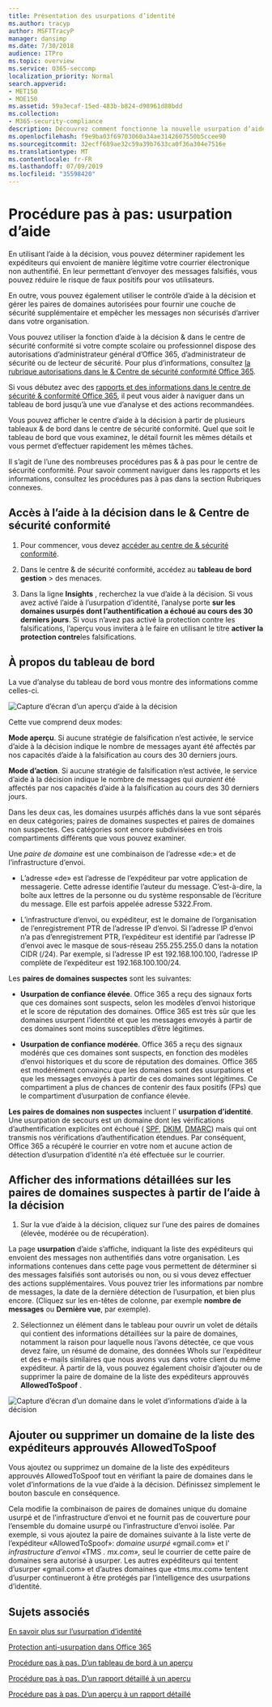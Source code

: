 ```yaml
---
title: Présentation des usurpations d’identité
ms.author: tracyp
author: MSFTTracyP
manager: dansimp
ms.date: 7/30/2018
audience: ITPro
ms.topic: overview
ms.service: O365-seccomp
localization_priority: Normal
search.appverid:
- MET150
- MOE150
ms.assetid: 59a3ecaf-15ed-483b-b824-d98961d88bdd
ms.collection:
- M365-security-compliance
description: Découvrez comment fonctionne la nouvelle usurpation d’aide à la décision.
ms.openlocfilehash: f9e9ba03f69703060a34ae3142607550b5ccee90
ms.sourcegitcommit: 32ecff689ae32c59a39b7633ca0f36a304e7516e
ms.translationtype: MT
ms.contentlocale: fr-FR
ms.lasthandoff: 07/09/2019
ms.locfileid: "35598420"
---
```

# <a name="walkthrough-spoof-intelligence-insight"></a>Procédure pas à pas: usurpation d’aide

En utilisant l’aide à la décision, vous pouvez déterminer rapidement les expéditeurs qui envoient de manière légitime votre courrier électronique non authentifié. En leur permettant d’envoyer des messages falsifiés, vous pouvez réduire le risque de faux positifs pour vos utilisateurs.
  
En outre, vous pouvez également utiliser le contrôle d’aide à la décision et gérer les paires de domaines autorisées pour fournir une couche de sécurité supplémentaire et empêcher les messages non sécurisés d’arriver dans votre organisation.
  
Vous pouvez utiliser la fonction d’aide à la décision &amp; dans le centre de sécurité conformité si votre compte scolaire ou professionnel dispose des autorisations d’administrateur général d’Office 365, d’administrateur de sécurité ou de lecteur de sécurité. Pour plus d’informations, consultez [la rubrique autorisations dans le &amp; Centre de sécurité conformité Office 365](permissions-in-the-security-and-compliance-center.md).
  
Si vous débutez avec des [rapports et des informations dans le centre de sécurité &amp; conformité Office 365](reports-and-insights-in-security-and-compliance.md), il peut vous aider à naviguer dans un tableau de bord jusqu’à une vue d’analyse et des actions recommandées.
  
Vous pouvez afficher le centre d’aide à la décision à partir de plusieurs tableaux &amp; de bord dans le centre de sécurité conformité. Quel que soit le tableau de bord que vous examinez, le détail fournit les mêmes détails et vous permet d’effectuer rapidement les mêmes tâches.
  
Il s’agit de l’une des nombreuses procédures pas &amp; à pas pour le centre de sécurité conformité. Pour savoir comment naviguer dans les rapports et les informations, consultez les procédures pas à pas dans la section Rubriques connexes.
  
## <a name="getting-to-the-spoof-intelligence-insight-in-the-security-amp-compliance-center"></a>Accès à l’aide à la décision dans le &amp; Centre de sécurité conformité

1. Pour commencer, vous devez [accéder au centre de &amp; sécurité conformité](go-to-the-securitycompliance-center.md).
    
2. Dans le centre &amp; de sécurité conformité, accédez au **tableau de bord** **gestion** \> des menaces.
    
3. Dans la ligne **Insights** , recherchez la vue d’aide à la décision. Si vous avez activé l’aide à l’usurpation d’identité, l’analyse porte **sur les domaines usurpés dont l’authentification a échoué au cours des 30 derniers jours**. Si vous n’avez pas activé la protection contre les falsifications, l’aperçu vous invitera à le faire en utilisant le titre **activer la protection contre**les falsifications. 
    
## <a name="about-the-insight-on-the-dashboard"></a>À propos du tableau de bord

La vue d’analyse du tableau de bord vous montre des informations comme celles-ci.
  
![Capture d’écran d’un aperçu d’aide à la décision](media/28aeabac-c1a1-4d16-9fbe-14996f742a9a.png)
  
Cette vue comprend deux modes:
  
 **Mode aperçu**. Si aucune stratégie de falsification n’est activée, le service d’aide à la décision indique le nombre de messages ayant été affectés par nos capacités d’aide à la falsification au cours des 30 derniers jours. 
  
 **Mode d’action**. Si aucune stratégie de falsification n’est activée, le service d’aide à la décision indique le nombre de messages qui *auraient* été affectés par nos capacités d’aide à la falsification au cours des 30 derniers jours. 
  
Dans les deux cas, les domaines usurpés affichés dans la vue sont séparés en deux catégories; paires de domaines suspectes et paires de domaines non suspectes. Ces catégories sont encore subdivisées en trois compartiments différents que vous pouvez examiner. 
  
Une *paire de domaine* est une combinaison de l’adresse «de:» et de l’infrastructure d’envoi. 
  
- L’adresse «de» est l’adresse de l’expéditeur par votre application de messagerie. Cette adresse identifie l’auteur du message. C’est-à-dire, la boîte aux lettres de la personne ou du système responsable de l’écriture du message. Elle est parfois appelée adresse 5322.From.
    
- L’infrastructure d’envoi, ou expéditeur, est le domaine de l’organisation de l’enregistrement PTR de l’adresse IP d’envoi. Si l’adresse IP d’envoi n’a pas d’enregistrement PTR, l’expéditeur est identifié par l’adresse IP d’envoi avec le masque de sous-réseau 255.255.255.0 dans la notation CIDR (/24). Par exemple, si l’adresse IP est 192.168.100.100, l’adresse IP complète de l’expéditeur est 192.168.100.100/24.
    
 Les **paires de domaines suspectes** sont les suivantes: 
  
- **Usurpation de confiance élevée**. Office 365 a reçu des signaux forts que ces domaines sont suspects, selon les modèles d’envoi historique et le score de réputation des domaines. Office 365 est très sûr que les domaines usurpent l’identité et que les messages envoyés à partir de ces domaines sont moins susceptibles d’être légitimes. 
    
- **Usurpation de confiance modérée**. Office 365 a reçu des signaux modérés que ces domaines sont suspects, en fonction des modèles d’envoi historiques et du score de réputation des domaines. Office 365 est modérément convaincu que les domaines sont des usurpations et que les messages envoyés à partir de ces domaines sont légitimes. Ce compartiment a plus de chances de contenir des faux positifs (FPs) que le compartiment d’usurpation de confiance élevée. 
    
 **Les paires de domaines non suspectes** incluent l' **usurpation d’identité**. Une usurpation de secours est un domaine dont les vérifications d’authentification explicites ont échoué ( [SPF](https://docs.microsoft.com/office365/SecurityCompliance/how-office-365-uses-spf-to-prevent-spoofing), [DKIM](https://docs.microsoft.com/office365/SecurityCompliance/use-dkim-to-validate-outbound-email), [DMARC](https://docs.microsoft.com/office365/SecurityCompliance/use-dmarc-to-validate-email)) mais qui ont transmis nos vérifications d’authentification étendues. Par conséquent, Office 365 a récupéré le courrier en votre nom et aucune action de détection d’usurpation d’identité n’a été effectuée sur le courrier. 
  
## <a name="view-detailed-information-about-suspicious-domain-pairs-from-the-spoof-intelligence-insight"></a>Afficher des informations détaillées sur les paires de domaines suspectes à partir de l’aide à la décision

1. Sur la vue d’aide à la décision, cliquez sur l’une des paires de domaines (élevée, modérée ou de récupération).
  
La page **usurpation** d’aide s’affiche, indiquant la liste des expéditeurs qui envoient des messages non authentifiés dans votre organisation. Les informations contenues dans cette page vous permettent de déterminer si des messages falsifiés sont autorisés ou non, ou si vous devez effectuer des actions supplémentaires. Vous pouvez trier les informations par nombre de messages, la date de la dernière détection de l’usurpation, et bien plus encore. (Cliquez sur les en-têtes de colonne, par exemple **nombre de messages** ou **Dernière vue**, par exemple). 
    
2. Sélectionnez un élément dans le tableau pour ouvrir un volet de détails qui contient des informations détaillées sur la paire de domaines, notamment la raison pour laquelle nous l’avons détectée, ce que vous devez faire, un résumé de domaine, des données WhoIs sur l’expéditeur et des e-mails similaires que nous avons vus dans votre client du même expéditeur. À partir de là, vous pouvez également choisir d’ajouter ou de supprimer la paire de domaine de la liste des expéditeurs approuvés **AllowedToSpoof** . 
  
![Capture d’écran d’un domaine dans le volet d’informations d’aide à la décision](media/03ad3e6e-2010-4e8e-b92e-accc8bbebb79.png)
  
## <a name="add-or-remove-a-domain-from-the-allowedtospoof-safe-sender-list"></a>Ajouter ou supprimer un domaine de la liste des expéditeurs approuvés AllowedToSpoof

Vous ajoutez ou supprimez un domaine de la liste des expéditeurs approuvés AllowedToSpoof tout en vérifiant la paire de domaines dans le volet d’informations de la vue d’aide à la décision. Définissez simplement le bouton bascule en conséquence.
  
Cela modifie la combinaison de paires de domaines unique du domaine usurpé et de l’infrastructure d’envoi et ne fournit pas de couverture pour l’ensemble du domaine usurpé ou l’infrastructure d’envoi isolée. Par exemple, si vous ajoutez la paire de domaines suivante à la liste verte de l’expéditeur «AllowedToSpoof»: *domaine usurpé* «gmail.com» et l' *infrastructure d’envoi* «TMS *. mx.com»,* seul le courrier de cette paire de domaines sera autorisé à usurper. Les autres expéditeurs qui tentent d’usurper «gmail.com» et d’autres domaines que «tms.mx.com» tentent d’usurper continueront à être protégés par l’intelligence des usurpations d’identité. 
  
## <a name="related-topics"></a>Sujets associés

[En savoir plus sur l’usurpation d’identité](learn-about-spoof-intelligence.md)
  
[Protection anti-usurpation dans Office 365](anti-spoofing-protection.md)
  
[Procédure pas à pas. D’un tableau de bord à un aperçu](from-a-dashboard-to-an-insight.md)
  
[Procédure pas à pas. D’un rapport détaillé à un aperçu](from-a-detailed-report-to-an-insight.md)
  
[Procédure pas à pas. D’un aperçu à un rapport détaillé](from-an-insight-to-a-detailed-report.md)
  

